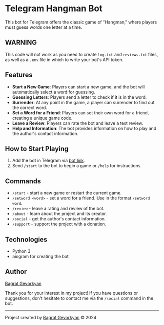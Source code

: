 # Telegram Hangman Bot

This bot for Telegram offers the classic game of "Hangman," where players must guess words one letter at a time.

## WARNING

This code will not work as you need to create `log.txt` and `reviews.txt` files, as well as a `.env` file in which to write your bot's API token.

## Features

- **Start a New Game**: Players can start a new game, and the bot will automatically select a word for guessing.
- **Guessing Letters**: Players send a letter to check if it is in the word.
- **Surrender**: At any point in the game, a player can surrender to find out the correct word.
- **Set a Word for a Friend**: Players can set their own word for a friend, creating a unique game code.
- **Leave a Review**: Players can rate the bot and leave a text review.
- **Help and Information**: The bot provides information on how to play and the author's contact information.

## How to Start Playing

1. Add the bot in Telegram via [bot link](https://t.me/Hangmangame1488bot).
2. Send `/start` to the bot to begin a game or `/help` for instructions.

## Commands

- `/start` - start a new game or restart the current game.
- `/setword <word>` - set a word for a friend. Use in the format `/setword word`.
- `/review` - leave a rating and review of the bot.
- `/about` - learn about the project and its creator.
- `/social` - get the author's contact information.
- `/support` - support the project with a donation.

## Technologies

- Python 3
- aiogram for creating the bot

## Author

[Bagrat Gevorkyan](https://github.com/megafortniter49)

Thank you for your interest in my project! If you have questions or suggestions, don't hesitate to contact me via the `/social` command in the bot.

---

Project created by [Bagrat Gevorkyan](https://github.com/megafortniter49) © 2024
